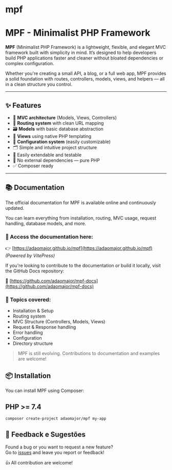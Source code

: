 # mpf
# MPF - Minimalist PHP Framework

**MPF** (Minimalist PHP Framework) is a lightweight, flexible, and elegant MVC framework built with simplicity in mind. It’s designed to help developers build PHP applications faster and cleaner without bloated dependencies or complex configuration.

Whether you're creating a small API, a blog, or a full web app, MPF provides a solid foundation with routes, controllers, models, views, and helpers — all in a clean structure you control.

---

## ✨ Features

- 🧱 **MVC architecture** (Models, Views, Controllers)
- 🔁 **Routing system** with clean URL mapping
- 🗃️ **Models** with basic database abstraction
- 🎨 **Views** using native PHP templating
- 🔧 **Configuration system** (easily customizable)
- 🗂️ Simple and intuitive project structure
- 🧪 Easily extendable and testable
- 🚫 No external dependencies — pure PHP
- ✅ Composer ready

---
## 📚 Documentation

The official documentation for MPF is available online and continuously updated.

You can learn everything from installation, routing, MVC usage, request handling, database models, and more.

### 🔗 Access the documentation here:

👉 [https://adaomajor.github.io/mpf](https://adaomajor.github.io/mpf)  
*(Powered by VitePress)*

If you're looking to contribute to the documentation or build it locally, visit the GitHub Docs repository:

🔧 [https://github.com/adaomajor/mpf-docs](https://github.com/adaomajor/mpf-docs)

### 📖 Topics covered:

- Installation & Setup
- Routing system
- MVC Structure (Controllers, Models, Views)
- Request & Response handling
- Error handling
- Configuration
- Directory structure

> MPF is still evolving. Contributions to documentation and examples are welcome!

## 📦 Installation

You can install MPF using Composer:
## PHP >= 7.4 

```bash
composer create-project adaomajor/mpf my-app
```

## 🐞 Feedback e Sugestões

Found a bug or you want to request a new feature?  
Go to [issues](https://github.com/adaomajor/mpf/issues) and leave you report or feedback!

👍 All contribution are welcome!


